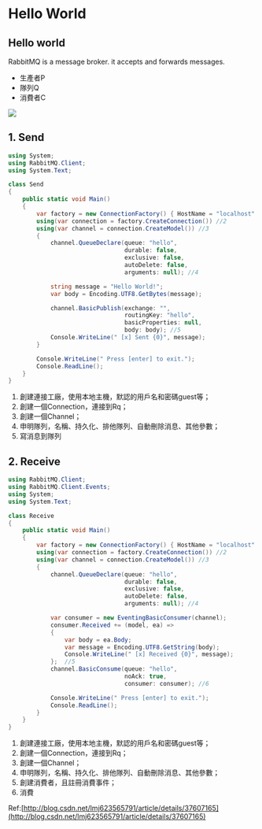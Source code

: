 # Hello World

## Hello world

RabbitMQ is a message broker. it accepts and forwards messages.

* 生產者P
* 隊列Q
* 消費者C

![](../../../.gitbook/assets/rmq2.png)

## 1. Send

```csharp
using System;
using RabbitMQ.Client;
using System.Text;

class Send
{
    public static void Main()
    {
        var factory = new ConnectionFactory() { HostName = "localhost" }; //1
        using(var connection = factory.CreateConnection()) //2
        using(var channel = connection.CreateModel()) //3
        {
            channel.QueueDeclare(queue: "hello",
                                 durable: false,
                                 exclusive: false,
                                 autoDelete: false,
                                 arguments: null); //4

            string message = "Hello World!";
            var body = Encoding.UTF8.GetBytes(message);

            channel.BasicPublish(exchange: "",
                                 routingKey: "hello",
                                 basicProperties: null,
                                 body: body); //5
            Console.WriteLine(" [x] Sent {0}", message);
        }

        Console.WriteLine(" Press [enter] to exit.");
        Console.ReadLine();
    }
}
```

1. 創建連接工廠，使用本地主機，默認的用戶名和密碼guest等；
2. 創建一個Connection，連接到Rq；
3. 創建一個Channel；
4. 申明隊列，名稱、持久化、排他隊列、自動刪除消息、其他參數；
5. 寫消息到隊列

## 2. Receive

```csharp
using RabbitMQ.Client;
using RabbitMQ.Client.Events;
using System;
using System.Text;

class Receive
{
    public static void Main()
    {
        var factory = new ConnectionFactory() { HostName = "localhost" };  //1
        using(var connection = factory.CreateConnection()) //2
        using(var channel = connection.CreateModel()) //3
        {
            channel.QueueDeclare(queue: "hello",
                                 durable: false,
                                 exclusive: false,
                                 autoDelete: false,
                                 arguments: null); //4

            var consumer = new EventingBasicConsumer(channel);
            consumer.Received += (model, ea) =>
            {
                var body = ea.Body;
                var message = Encoding.UTF8.GetString(body);
                Console.WriteLine(" [x] Received {0}", message);
            };  //5
            channel.BasicConsume(queue: "hello",
                                 noAck: true,
                                 consumer: consumer); //6

            Console.WriteLine(" Press [enter] to exit.");
            Console.ReadLine();
        }
    }
}
```

1. 創建連接工廠，使用本地主機，默認的用戶名和密碼guest等；
2. 創建一個Connection，連接到Rq；
3. 創建一個Channel；
4. 申明隊列，名稱、持久化、排他隊列、自動刪除消息、其他參數；
5. 創建消費者，且註冊消費事件；
6. 消費

Ref:[http://blog.csdn.net/lmj623565791/article/details/37607165](http://blog.csdn.net/lmj623565791/article/details/37607165)

